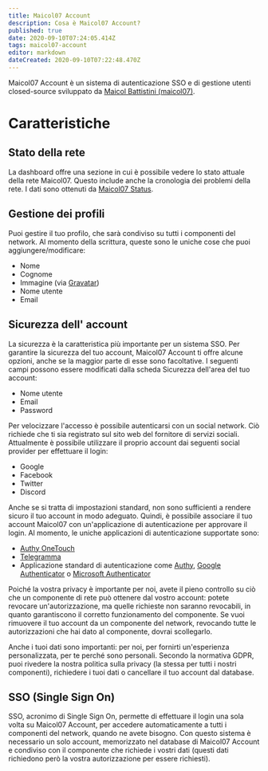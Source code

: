 ```yaml
---
title: Maicol07 Account
description: Cosa è Maicol07 Account?
published: true
date: 2020-09-10T07:24:05.414Z
tags: maicol07-account
editor: markdown
dateCreated: 2020-09-10T07:22:48.470Z
---
```


Maicol07 Account è un sistema di autenticazione SSO e di gestione utenti closed-source sviluppato da [Maicol Battistini (maicol07)](https://maicol07.it).

# Caratteristiche
## Stato della rete
La dashboard offre una sezione in cui è possibile vedere lo stato attuale della rete Maicol07. Questo include anche la cronologia dei problemi della rete. I dati sono ottenuti da [Maicol07 Status](https://status.maicol07.it).

## Gestione dei profili
Puoi gestire il tuo profilo, che sarà condiviso su tutti i componenti del network. Al momento della scrittura, queste sono le uniche cose che puoi aggiungere/modificare:
- Nome
- Cognome
- Immagine (via [Gravatar](https://gravatar.com))
- Nome utente
- Email

## Sicurezza dell' account
La sicurezza è la caratteristica più importante per un sistema SSO. Per garantire la sicurezza del tuo account, Maicol07 Account ti offre alcune opzioni, anche se la maggior parte di esse sono facoltative. I seguenti campi possono essere modificati dalla scheda Sicurezza dell'area del tuo account:
- Nome utente
- Email
- Password

Per velocizzare l'accesso è possibile autenticarsi con un social network. Ciò richiede che ti sia registrato sul sito web del fornitore di servizi sociali. Attualmente è possibile utilizzare il proprio account dai seguenti social provider per effettuare il login:
- Google
- Facebook
- Twitter
- Discord

Anche se si tratta di impostazioni standard, non sono sufficienti a rendere sicuro il tuo account in modo adeguato. Quindi, è possibile associare il tuo account Maicol07 con un'applicazione di autenticazione per approvare il login. Al momento, le uniche applicazioni di autenticazione supportate sono:
- [Authy OneTouch](https://authy.com/)
- [Telegramma](https://telegram.org/)
- Applicazione standard di autenticazione come [Authy](https://authy.com/), [Google Authenticator](https://support.google.com/accounts/answer/1066447) o [Microsoft Authenticator](https://www.microsoft.com/it-it/account/authenticator)

Poiché la vostra privacy è importante per noi, avete il pieno controllo su ciò che un componente di rete può ottenere dal vostro account: potete revocare un'autorizzazione, ma quelle richieste non saranno revocabili, in quanto garantiscono il corretto funzionamento del componente.  Se vuoi rimuovere il tuo account da un componente del network, revocando tutte le autorizzazioni che hai dato al componente, dovrai scollegarlo.

Anche i tuoi dati sono importanti: per noi, per fornirti un'esperienza personalizzata, per te perché sono personali. Secondo la normativa GDPR, puoi rivedere la nostra politica sulla privacy (la stessa per tutti i nostri componenti), richiedere i tuoi dati o cancellare il tuo account dal database.

## SSO (Single Sign On)
SSO, acronimo di Single Sign On, permette di effettuare il login una sola volta su Maicol07 Account, per accedere automaticamente a tutti i componenti del network, quando ne avete bisogno. Con questo sistema è necessario un solo account, memorizzato nel database di Maicol07 Account e condiviso con il componente che richiede i vostri dati (questi dati richiedono però la vostra autorizzazione per essere richiesti).

